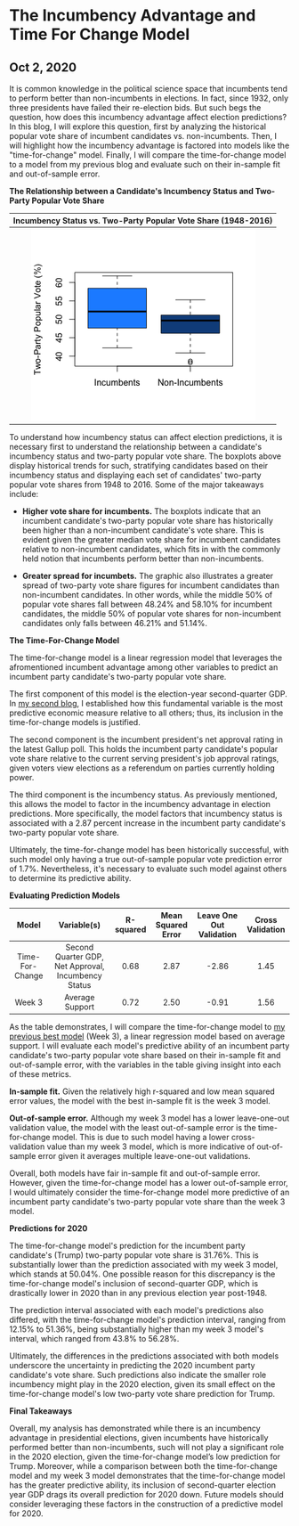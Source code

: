 # The Incumbency Advantage and Time For Change Model
## Oct 2, 2020

It is common knowledge in the political science space that incumbents tend to perform better than non-incumbents in elections. In fact, since 1932, only three presidents have failed their re-election bids. But such begs the question, how does this incumbency advantage affect election predictions? In this blog, I will explore this question, first by analyzing the historical popular vote share of incumbent candidates vs. non-incumbents. Then, I will highlight how the incumbency advantage is factored into models like the "time-for-change" model. Finally, I will compare the time-for-change model to a model from my previous blog and evaluate such on their in-sample fit and out-of-sample error. 

**The Relationship between a Candidate's Incumbency Status and Two-Party Popular Vote Share** 

|Incumbency Status vs. Two-Party Popular Vote Share (1948-2016) |
|:-:|
|![](Incumbent1.png)|

To understand how incumbency status can affect election predictions, it is necessary first to understand the relationship between a candidate's incumbency status and two-party popular vote share. The boxplots above display historical trends for such, stratifying candidates based on their incumbency status and displaying each set of candidates' two-party popular vote shares from 1948 to 2016. Some of the major takeaways include:

* **Higher vote share for incumbents.** The boxplots indicate that an incumbent candidate's two-party popular vote share has historically been higher than a non-incumbent candidate's vote share. This is evident given the greater median vote share for incumbent candidates relative to non-incumbent candidates, which fits in with the commonly held notion that incumbents perform better than non-incumbents.

* **Greater spread for incumbets.** The graphic also illustrates a greater spread of two-party vote share figures for incumbent candidates than non-incumbent candidates. In other words, while the middle 50% of popular vote shares fall between 48.24% and 58.10% for incumbent candidates, the middle 50% of popular vote shares for non-incumbent candidates only falls between 46.21% and 51.14%. 

**The Time-For-Change Model** 

The time-for-change model is a linear regression model that leverages the afromentioned incumbent advantage among other variables to predict an incumbent party candidate's two-party popular vote share. 

The first component of this model is the election-year second-quarter GDP. In [my second blog](Second_Blog_Economy.md), I established how this fundamental variable is the most predictive economic measure relative to all others; thus, its inclusion in the time-for-change models is justified. 

The second component is the incumbent president's net approval rating in the latest Gallup poll. This holds the incumbent party candidate's popular vote share relative to the current serving president's job approval ratings, given voters view elections as a referendum on parties currently holding power.

The third component is the incumbency status. As previously mentioned, this allows the model to factor in the incumbency advantage in election predictions. More specifically, the model factors that incumbency status is associated with a 2.87 percent increase in the incumbent party candidate's two-party popular vote share. 

Ultimately, the time-for-change model has been historically successful, with such model only having a true out-of-sample popular vote prediction error of 1.7%. Nevertheless, it's necessary to evaluate such model against others to determine its predictive ability. 

**Evaluating Prediction Models** 

|Model | Variable(s)  | R-squared  | Mean Squared Error   | Leave One Out Validation   | Cross Validation  |
|:-:|:-:|:-:|:-:|:-:|:-:|
| Time-For-Change | Second Quarter GDP, Net Approval, Incumbency Status | 0.68 | 2.87  | -2.86  | 1.45  |
| Week 3 | Average Support  | 0.72  | 2.50   | -0.91  | 1.56   |

As the table demonstrates, I will compare the time-for-change model to [my previous best model](Third_Blog_Polls.md) (Week 3), a linear regression model based on average support. I will evaluate each model's predictive ability of an incumbent party candidate's two-party popular vote share based on their in-sample fit and out-of-sample error, with the variables in the table giving insight into each of these metrics.

**In-sample fit.** Given the relatively high r-squared and low mean squared error values, the model with the best in-sample fit is the week 3 model.

**Out-of-sample error.** Although my week 3 model has a lower leave-one-out validation value, the model with the least out-of-sample error is the time-for-change model. This is due to such model having a lower cross-validation value than my week 3 model, which is more indicative of out-of-sample error given it averages multiple leave-one-out validations.

Overall, both models have fair in-sample fit and out-of-sample error. However, given the time-for-change model has a lower out-of-sample error, I would ultimately consider the time-for-change model more predictive of an incumbent party candidate's two-party popular vote share than the week 3 model. 

**Predictions for 2020** 

The time-for-change model's prediction for the incumbent party candidate's (Trump) two-party popular vote share is 31.76%. This is substantially lower than the prediction associated with my week 3 model, which stands at 50.04%. One possible reason for this discrepancy is the time-for-change model's inclusion of second-quarter GDP, which is drastically lower in 2020 than in any previous election year post-1948. 

The prediction interval associated with each model's predictions also differed, with the time-for-change model's prediction interval, ranging from 12.15% to 51.36%, being substantially higher than my week 3 model's interval, which ranged from 43.8% to 56.28%. 

Ultimately, the differences in the predictions associated with both models underscore the uncertainty in predicting the 2020 incumbent party candidate's vote share. Such predictions also indicate the smaller role incumbency might play in the 2020 election, given its small effect on the time-for-change model's low two-party vote share prediction for Trump. 

**Final Takeaways** 

Overall, my analysis has demonstrated while there is an incumbency advantage in presidential elections, given incumbents have historically performed better than non-incumbents, such will not play a significant role in the 2020 election, given the time-for-change model’s low prediction for Trump. Moreover, while a comparison between both the time-for-change model and my week 3 model demonstrates that the time-for-change model has the greater predictive ability, its inclusion of second-quarter election year GDP drags its overall prediction for 2020 down. Future models should consider leveraging these factors in the construction of a predictive model for 2020. 





